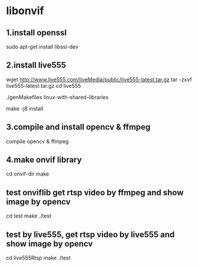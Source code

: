 # libonvif

## 1.install openssl

sudo apt-get install libssl-dev

## 2.install live555

wget http://www.live555.com/liveMedia/public/live555-latest.tar.gz
tar -zxvf live555-latest.tar.gz
cd live555

./genMakefiles  linux-with-shared-libraries

make -j8 install

## 3.compile and install opencv & ffmpeg

compile opencv & ffmpeg

## 4.make onvif library

cd onvif-dir
make

## test onviflib get rtsp video by ffmpeg  and show image by opencv

cd test
make
./test

## test by live555, get rtsp video by live555 and show image by opencv

cd live555Rtsp
make
./test

